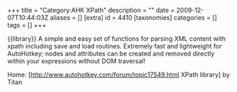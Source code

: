 +++
title = "Category:AHK XPath"
description = ""
date = 2009-12-07T10:44:03Z
aliases = []
[extra]
id = 4410
[taxonomies]
categories = []
tags = []
+++

{{library}}
A simple and easy set of functions for parsing XML content with xpath including save and load routines. Extremely fast and lightweight for AutoHotkey; nodes and attributes can be created and removed directly within your expressions without DOM traversal!

Home: [http://www.autohotkey.com/forum/topic17549.html XPath library] by Titan

